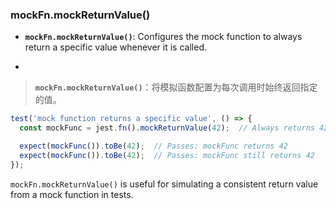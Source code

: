 ### mockFn.mockReturnValue()

- **`mockFn.mockReturnValue()`**: Configures the mock function to always return a specific value whenever it is called.

- <audio src="C:\Users\10691\Downloads\__`mockFn.mockR (4).mp3"></audio>

> **`mockFn.mockReturnValue()`**：将模拟函数配置为每次调用时始终返回指定的值。
>
> <audio src="C:\Users\10691\Downloads\mockFn.mockRetu.mp3"></audio>

```js
test('mock function returns a specific value', () => {
  const mockFunc = jest.fn().mockReturnValue(42);  // Always returns 42

  expect(mockFunc()).toBe(42);  // Passes: mockFunc returns 42
  expect(mockFunc()).toBe(42);  // Passes: mockFunc still returns 42
});
```

<audio src="C:\Users\10691\Downloads\这段代码演示了如何使用 Jes (2).mp3"></audio>

`mockFn.mockReturnValue()` is useful for simulating a consistent return value from a mock function in tests.

<audio src="C:\Users\10691\Downloads\`mockFn.mockRet.mp3"></audio>
